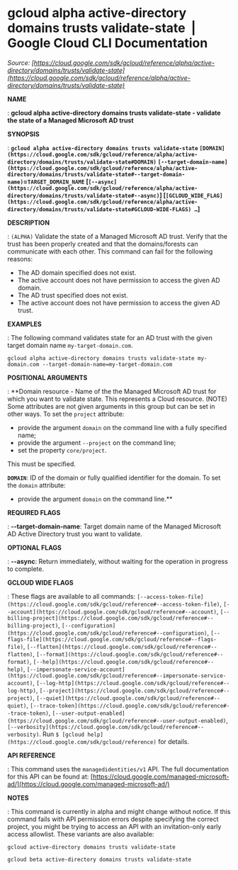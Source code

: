 # gcloud alpha active-directory domains trusts validate-state  |  Google Cloud CLI Documentation

*Source: [https://cloud.google.com/sdk/gcloud/reference/alpha/active-directory/domains/trusts/validate-state](https://cloud.google.com/sdk/gcloud/reference/alpha/active-directory/domains/trusts/validate-state)*

**NAME**

: **gcloud alpha active-directory domains trusts validate-state - validate the state of a Managed Microsoft AD trust**

**SYNOPSIS**

: **`gcloud alpha active-directory domains trusts validate-state` `[DOMAIN](https://cloud.google.com/sdk/gcloud/reference/alpha/active-directory/domains/trusts/validate-state#DOMAIN)` `[--target-domain-name](https://cloud.google.com/sdk/gcloud/reference/alpha/active-directory/domains/trusts/validate-state#--target-domain-name)`=`TARGET_DOMAIN_NAME` [`[--async](https://cloud.google.com/sdk/gcloud/reference/alpha/active-directory/domains/trusts/validate-state#--async)`] [`[GCLOUD_WIDE_FLAG](https://cloud.google.com/sdk/gcloud/reference/alpha/active-directory/domains/trusts/validate-state#GCLOUD-WIDE-FLAGS) …`]**

**DESCRIPTION**

: `(ALPHA)` Validate the state of a Managed Microsoft AD trust.
Verify that the trust has been properly created and that the domains/forests can
communicate with each other.
This command can fail for the following reasons:

- The AD domain specified does not exist.
- The active account does not have permission to access the given AD domain.
- The AD trust specified does not exist.
- The active account does not have permission to access the given AD trust.

**EXAMPLES**

: The following command validates state for an AD trust with the given target
domain name `my-target-domain.com`.

```
gcloud alpha active-directory domains trusts validate-state my-domain.com --target-domain-name=my-target-domain.com
```

**POSITIONAL ARGUMENTS**

: **Domain resource - Name of the the Managed Microsoft AD trust for which you want
to validate state. This represents a Cloud resource. (NOTE) Some attributes are
not given arguments in this group but can be set in other ways.
To set the `project` attribute:

- provide the argument `domain` on the command line with a fully
specified name;
- provide the argument `--project` on the command line;
- set the property `core/project`.

This must be specified.

**`DOMAIN`**:
ID of the domain or fully qualified identifier for the domain.
To set the `domain` attribute:

- provide the argument `domain` on the command line.**

**REQUIRED FLAGS**

: **--target-domain-name**:
Target domain name of the Managed Microsoft AD Active Directory trust you want
to validate.

**OPTIONAL FLAGS**

: **--async**:
Return immediately, without waiting for the operation in progress to complete.

**GCLOUD WIDE FLAGS**

: These flags are available to all commands: `[--access-token-file](https://cloud.google.com/sdk/gcloud/reference#--access-token-file)`,
`[--account](https://cloud.google.com/sdk/gcloud/reference#--account)`, `[--billing-project](https://cloud.google.com/sdk/gcloud/reference#--billing-project)`,
`[--configuration](https://cloud.google.com/sdk/gcloud/reference#--configuration)`,
`[--flags-file](https://cloud.google.com/sdk/gcloud/reference#--flags-file)`,
`[--flatten](https://cloud.google.com/sdk/gcloud/reference#--flatten)`, `[--format](https://cloud.google.com/sdk/gcloud/reference#--format)`, `[--help](https://cloud.google.com/sdk/gcloud/reference#--help)`, `[--impersonate-service-account](https://cloud.google.com/sdk/gcloud/reference#--impersonate-service-account)`,
`[--log-http](https://cloud.google.com/sdk/gcloud/reference#--log-http)`,
`[--project](https://cloud.google.com/sdk/gcloud/reference#--project)`, `[--quiet](https://cloud.google.com/sdk/gcloud/reference#--quiet)`, `[--trace-token](https://cloud.google.com/sdk/gcloud/reference#--trace-token)`, `[--user-output-enabled](https://cloud.google.com/sdk/gcloud/reference#--user-output-enabled)`,
`[--verbosity](https://cloud.google.com/sdk/gcloud/reference#--verbosity)`.
Run `$ [gcloud help](https://cloud.google.com/sdk/gcloud/reference)` for details.

**API REFERENCE**

: This command uses the `managedidentities/v1` API. The full
documentation for this API can be found at: [https://cloud.google.com/managed-microsoft-ad/](https://cloud.google.com/managed-microsoft-ad/)

**NOTES**

: This command is currently in alpha and might change without notice. If this
command fails with API permission errors despite specifying the correct project,
you might be trying to access an API with an invitation-only early access
allowlist. These variants are also available:

```
gcloud active-directory domains trusts validate-state
```

```
gcloud beta active-directory domains trusts validate-state
```